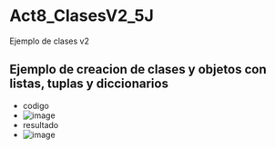 # Act8_ClasesV2_5J
Ejemplo de clases v2
## Ejemplo de creacion de clases y objetos con listas, tuplas y diccionarios
- codigo
- ![image](https://github.com/user-attachments/assets/86d8f1eb-6b94-4900-b12c-c2070d6ea7f3)
- resultado
- ![image](https://github.com/user-attachments/assets/33663944-7935-45cb-bf64-3ecd151ed034)
